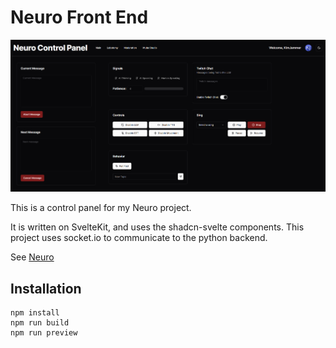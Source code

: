 # Neuro Front End

![screenshot.png](images/screenshot.png)

This is a control panel for my Neuro project.

It is written on SvelteKit, and uses the shadcn-svelte components. This project uses socket.io to communicate to the
python backend.

See [Neuro](https://github.com/kimjammer/Neuro)

## Installation

```
npm install
npm run build
npm run preview
```